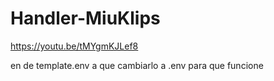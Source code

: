 # Handler-MiuKlips

https://youtu.be/tMYgmKJLef8


en de template.env a que cambiarlo a .env para que funcione
